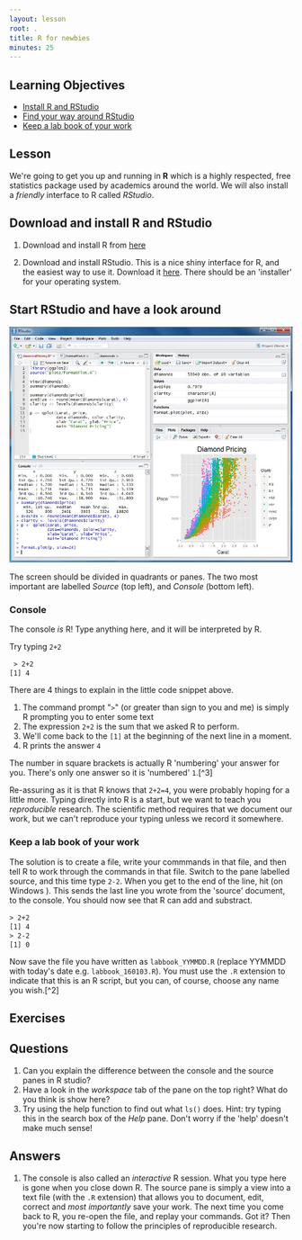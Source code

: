 ```yaml
---
layout: lesson
root: .
title: R for newbies
minutes: 25
---
```


## Learning Objectives 

- [Install R and RStudio](#download-and-install-r-and-rstudio)  
- [Find your way around RStudio](#start-rstudio-and-have-a-look-around)  
- [Keep a lab book of your work](#keep-a-lab-book-of-your-work)

## Lesson 

We're going to get you up and running in **R** which is a highly respected, free statistics package used by academics around the world. We will also install a _friendly_ interface to R called _RStudio_.

<a name="download-and-install-r-and-rstudio"></a>
## Download and install R and RStudio

1. Download and install R from [here](https://cran.rstudio.com)

2. Download and install RStudio. This is a nice shiny interface for R, and the easiest way to use it. Download it [here](https://www.rstudio.com/products/rstudio/download/). There should be an 'installer' for your operating system.

<a name="start-rstudio-and-have-a-look-around"></a>
## Start RStudio and have a look around

![](img/r-studio-windows-vanilla.jpeg)

The screen should be divided in quadrants or panes. The two most important are labelled _Source_ (top left), and _Console_ (bottom left). 

### Console

The console _is_ R! Type anything here, and it will be interpreted by R.

Try typing `2+2`

     > 2+2
    [1] 4

There are 4 things to explain in the little code snippet above.

1. The command prompt "`>`" (or greater than sign to you and me) is simply R prompting you to enter some text
2. The expression `2+2` is the sum that we asked R to perform.
3. We'll come back to the `[1]` at the beginning of the next line in a moment.
4. R prints the answer `4`

The number in square brackets is actually R 'numbering' your answer for you. There's only one answer so it is 'numbered' `1`.[^3]

Re-assuring as it is that R knows that `2+2=4`, you were probably hoping for a little more. Typing directly into R is a start, but we want to teach you _reproducible_ research. The scientific method requires that we document our work, but we can't reproduce your typing unless we record it somewhere. 

<a name="keep-a-lab-book-of-your-work"></a>
### Keep a lab book of your work

The solution is to create a file, write your commmands in that file, and then tell R to work through the commands in that file. Switch to the pane labelled source, and this time type `2-2`. When you get to the end of the line, hit <command-enter> (on Windows <control-enter>). This sends the last line you wrote from the 'source' document, to the console. You should now see that R can add and substract.

    > 2+2
    [1] 4
    > 2-2
    [1] 0

Now save the file you have written as `labbook_YYMMDD.R` (replace YYMMDD with today's date e.g. `labbook_160103.R`). You must use the `.R` extension to indicate that this is an R script, but you can, of course, choose any name you wish.[^2] 

## Exercises

## Questions

1. Can you explain the difference between the console and the source panes in R studio?
2. Have a look in the _workspace_ tab of the pane on the top right? What do you think is show here?
3. Try using the help function to find out what `ls()` does. Hint: try typing this in the search box of the _Help_ pane. Don't worry if the 'help' doesn't make much sense! 

## Answers

1. The console is also called an _interactive_ R session. What you type here is gone when you close down R. The source pane is simply a view into a text file (with the `.R` extension) that allows you to document, edit, correct and _most importantly_ save your work. The next time you come back to R, you re-open the file, and replay your commands. Got it? Then you're now starting to follow the principles of reproducible research.